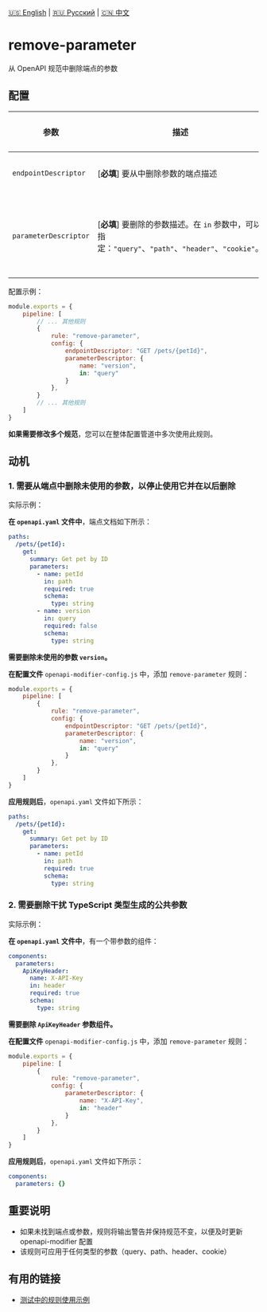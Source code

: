 [🇺🇸 English](./README.md) | [🇷🇺 Русский](./README-ru.md)  | [🇨🇳 中文](./README-zh.md)

# remove-parameter

从 OpenAPI 规范中删除端点的参数



## 配置

| 参数 | 描述 | 示例 | 类型 | 默认值 |
| -------- |-------------------------------------------------------------------------------------------------------------------------------------------|----------------------------|------------------------|-----------|
| `endpointDescriptor`  | [**必填**] 要从中删除参数的端点描述 | `"GET /pets"` | `string \ { path: string; method: string }` | - |
| `parameterDescriptor`  | [**必填**] 要删除的参数描述。在 `in` 参数中，可以指定：`"query"`、`"path"`、`"header"`、`"cookie"`。 | `{"name": "petId", "in": "path"}` | `{ name: string; in: "query" \ "path" \ "header" \ "cookie" }` | - |

配置示例：

```js
module.exports = {
    pipeline: [
        // ... 其他规则
        {
            rule: "remove-parameter",
            config: {
                endpointDescriptor: "GET /pets/{petId}",
                parameterDescriptor: {
                    name: "version",
                    in: "query"
                }
            },
        }
        // ... 其他规则
    ]
}
```

**如果需要修改多个规范**，您可以在整体配置管道中多次使用此规则。

## 动机

<a name="custom_anchor_motivation_1"></a>
### 1. 需要从端点中删除未使用的参数，以停止使用它并在以后删除

实际示例：

**在 `openapi.yaml` 文件中**，端点文档如下所示：

```yaml
paths:
  /pets/{petId}:
    get:
      summary: Get pet by ID
      parameters:
        - name: petId
          in: path
          required: true
          schema:
            type: string
        - name: version
          in: query
          required: false
          schema:
            type: string
```

**需要删除未使用的参数 `version`。**

**在配置文件** `openapi-modifier-config.js` 中，添加 `remove-parameter` 规则：

```js
module.exports = {
    pipeline: [
        {
            rule: "remove-parameter",
            config: {
                endpointDescriptor: "GET /pets/{petId}",
                parameterDescriptor: {
                    name: "version",
                    in: "query"
                }
            },
        }
    ]
}
```

**应用规则后**，`openapi.yaml` 文件如下所示：

```yaml
paths:
  /pets/{petId}:
    get:
      summary: Get pet by ID
      parameters:
        - name: petId
          in: path
          required: true
          schema:
            type: string
```

<a name="custom_anchor_motivation_2"></a>
### 2. 需要删除干扰 TypeScript 类型生成的公共参数

实际示例：

**在 `openapi.yaml` 文件中**，有一个带参数的组件：

```yaml
components:
  parameters:
    ApiKeyHeader:
      name: X-API-Key
      in: header
      required: true
      schema:
        type: string
```

**需要删除 `ApiKeyHeader` 参数组件。**

**在配置文件** `openapi-modifier-config.js` 中，添加 `remove-parameter` 规则：

```js
module.exports = {
    pipeline: [
        {
            rule: "remove-parameter",
            config: {
                parameterDescriptor: {
                    name: "X-API-Key",
                    in: "header"
                }
            },
        }
    ]
}
```

**应用规则后**，`openapi.yaml` 文件如下所示：

```yaml
components:
  parameters: {}
```

## 重要说明

- 如果未找到端点或参数，规则将输出警告并保持规范不变，以便及时更新 openapi-modifier 配置
- 该规则可应用于任何类型的参数（query、path、header、cookie）

## 有用的链接

- [测试中的规则使用示例](./index.test.ts)  
 